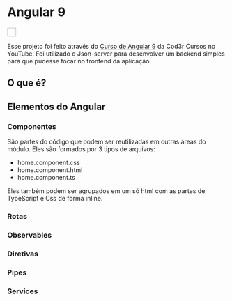# Angular 9

<Img scr="src/assets/img/angular.png" width="20px" height="20px" align=center/>

Esse projeto foi feito através do [Curso de Angular 9](https://www.youtube.com/playlist?list=PLdPPE0hUkt0rPyAkdhHIIquKbwrGUkvw3) da Cod3r Cursos no YouTube. Foi utilizado o Json-server para desenvolver um backend simples para que pudesse focar no frontend da aplicação.

## O que é?



## Elementos do Angular

### Componentes

São partes do código que podem ser reutilizadas em outras áreas do módulo. Eles são formados por 3 tipos de arquivos:

- home.component.css
- home.component.html
- home.component.ts

Eles também podem ser agrupados em um só html com as partes de TypeScript e Css de forma inline.

### Rotas
### Observables
### Diretivas
### Pipes
### Services
